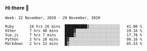 ### Hi there 👋

<!--START_SECTION:waka-->
```text
Week: 22 November, 2020 - 29 November, 2020

Ruby       16 hrs 26 mins  ██████████▒░░░░░░░░░░░░░░   41.00 % 
Other      7 hrs 40 mins   ████▓░░░░░░░░░░░░░░░░░░░░   19.16 % 
Vue.js     7 hrs 7 mins    ████▒░░░░░░░░░░░░░░░░░░░░   17.78 % 
Python     2 hrs 28 mins   █▓░░░░░░░░░░░░░░░░░░░░░░░   06.16 % 
Markdown   2 hrs 13 mins   █▒░░░░░░░░░░░░░░░░░░░░░░░   05.53 % 
```
<!--END_SECTION:waka-->

<!--
**yqmmm/yqmmm** is a ✨ _special_ ✨ repository because its `README.md` (this file) appears on your GitHub profile.

Here are some ideas to get you started:

- 🔭 I’m currently working on ...
- 🌱 I’m currently learning ...
- 👯 I’m looking to collaborate on ...
- 🤔 I’m looking for help with ...
- 💬 Ask me about ...
- 📫 How to reach me: ...
- 😄 Pronouns: ...
- ⚡ Fun fact: ...
-->
